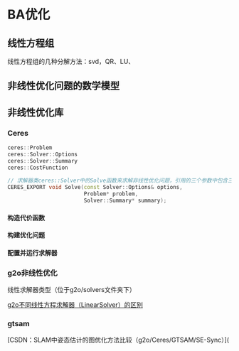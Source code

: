 # BA优化

## 线性方程组

线性方程组的几种分解方法：svd，QR、LU、

## 非线性优化问题的数学模型

## 非线性优化库

### Ceres

```C++
ceres::Problem 
ceres::Solver::Options
ceres::Solver::Summary
ceres::CostFunction
    
// 求解器类ceres::Solver中的Solve函数来求解非线性优化问题，引用的三个参数中包含三个重要的类ceres::Problem 、ceres::Solver::Options、 ceres::Solver::Summary
CERES_EXPORT void Solve(const Solver::Options& options,
                        Problem* problem,
                        Solver::Summary* summary);
```

#### 构造代价函数

#### 构建优化问题

#### 配置并运行求解器

### g2o非线性优化

线性求解器类型（位于g2o/solvers文件夹下）

[g2o不同线性方程求解器（LinearSolver）的区别](https://blog.csdn.net/ziliwangmoe/article/details/89399540)

### gtsam

[CSDN：SLAM中姿态估计的图优化方法比较（g2o/Ceres/GTSAM/SE-Sync）](